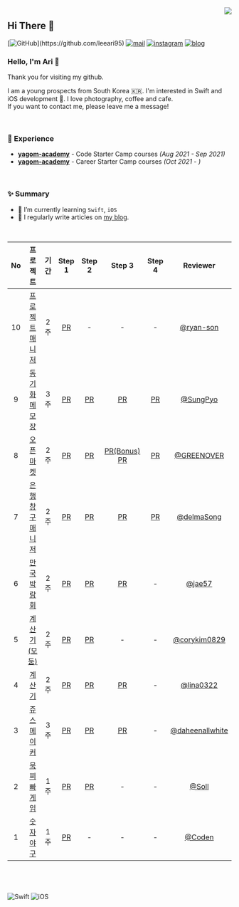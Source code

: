 <img src="https://komarev.com/ghpvc/?username=leeari95&amp;&amp;style=flat-square" align="right">

## Hi There 👋
  [![GitHub](https://img.shields.io/badge/GitHub-%23000000.svg?&amp;style=for-the-badge&amp;logo=GitHub&amp;logoColor=white&amp;)](https://github.com/leeari95) [![mail](https://img.shields.io/badge/mail-%23000000.svg?&amp;style=for-the-badge&amp;logo=iCloud&amp;logoColor=white&amp;color=44BBF8)](mailto:lee_ari95@icloud.com) [![instagram](https://img.shields.io/badge/instagram-%23000000.svg?&amp;style=for-the-badge&amp;logo=instagram&amp;logoColor=white&amp;color=dd2a7b)](https://www.instagram.com/lee_ari95) [![blog](https://img.shields.io/badge/blog-%23000000.svg?&amp;style=for-the-badge&amp;logo=Apple&amp;logoColor=white&amp;color=252A2E)](https://leeari95.tistory.com)
### Hello, I'm Ari 🐥
Thank you for visiting my github.

I am a young prospects from South Korea 🇰🇷. I'm interested in Swift and iOS development . I love photography, coffee and cafe.  
If you want to contact me, please leave me a message!

<br>

### 💫 Experience
- [**yagom-academy**](https://www.yagom-academy.kr/camp/code-starter) - Code Starter Camp courses *(Aug 2021 - Sep 2021)*
- [**yagom-academy**](https://www.yagom-academy.kr/camp/career-starter) - Career Starter Camp courses *(Oct 2021 - )*
<br>

### ✨ Summary

- 🌱 I’m currently learning `Swift`, `iOS`
- 📝 I regularly write articles on [my blog](https://leeari95.tistory.com).

<br>

|No|프로젝트|기간|Step 1|Step 2|Step 3|Step 4|Reviewer|
|:--:|:------:|:---:|:------:|:------:|:------:|:------:|:--------:|
|10|[프로젝트 매니저](https://github.com/leeari95/ios-cloud-notes)|2주|[PR](https://github.com/leeari95/ios-project-manager)|-|-|-|[@ryan-son](https://github.com/ryan-son)
|9|[동기화 메모장](https://github.com/leeari95/ios-cloud-notes)|3주|[PR](https://github.com/yagom-academy/ios-cloud-notes/pull/76)|[PR](https://github.com/yagom-academy/ios-cloud-notes/pull/84)|[PR](https://github.com/yagom-academy/ios-cloud-notes/pull/90)|[PR](https://github.com/yagom-academy/ios-cloud-notes/pull/98)|[@SungPyo](https://github.com/SungPyo)
|8|[오픈 마켓](https://github.com/leeari95/ios-open-market)|2주|[PR](https://github.com/yagom-academy/ios-open-market/pull/82)|[PR](https://github.com/yagom-academy/ios-open-market/pull/93)|[PR(Bonus)](https://github.com/yagom-academy/ios-open-market/pull/98) </br> [PR](https://github.com/yagom-academy/ios-open-market/pull/109)|[PR](https://github.com/yagom-academy/ios-open-market/pull/120)|[@GREENOVER](https://github.com/GREENOVER)
|7|[은행창구매니저](https://github.com/leeari95/ios-bank-manager)|2주|[PR](https://github.com/yagom-academy/ios-bank-manager/pull/101)|[PR](https://github.com/yagom-academy/ios-bank-manager/pull/115)|[PR](https://github.com/yagom-academy/ios-bank-manager/pull/128)|[PR](https://github.com/yagom-academy/ios-bank-manager/pull/138)|[@delmaSong](https://github.com/delmaSong)|
|6|[만국박람회](https://github.com/leeari95/ios-exposition-universelle)|2주|[PR](https://github.com/yagom-academy/ios-exposition-universelle/pull/109)|[PR](https://github.com/yagom-academy/ios-exposition-universelle/pull/118)|[PR](https://github.com/yagom-academy/ios-exposition-universelle/pull/127)|-|[@jae57](https://github.com/jae57)|
|5|[계산기(모둠)](https://github.com/Kim-EunsooSilver/ios-calculator-app/tree/Nicholas_Ari_step2)|2주|[PR](https://github.com/yagom-academy/ios-calculator-app/pull/134)|[PR](https://github.com/yagom-academy/ios-calculator-app/pull/149)|-|-|[@corykim0829](https://github.com/corykim0829)|
|4|[계산기](https://github.com/leeari95/ios-calculator-app/tree/4-leeari95)|2주|[PR](https://github.com/yagom-academy/ios-calculator-app/pull/56)|[PR](https://github.com/yagom-academy/ios-calculator-app/pull/87)|[PR](https://github.com/yagom-academy/ios-calculator-app/pull/112)|-|[@lina0322](https://github.com/lina0322)|
|3|[쥬스 메이커](https://github.com/leeari95/ios-juice-maker/tree/4-leeari95)|3주|[PR](https://github.com/yagom-academy/ios-juice-maker/pull/105)|[PR](https://github.com/yagom-academy/ios-juice-maker/pull/119)|[PR](https://github.com/yagom-academy/ios-juice-maker/pull/135)|-|[@daheenallwhite](https://github.com/daheenallwhite)|
|2|[묵찌빠 게임](https://github.com/leeari95/ios-rock-paper-scissors/tree/4-leeari95)|1주|[PR](https://github.com/yagom-academy/ios-rock-paper-scissors/pull/82)|[PR](https://github.com/yagom-academy/ios-rock-paper-scissors/pull/97)|-|-|[@Soll](https://github.com/soll4u)|
|1|[숫자 야구](https://github.com/leeari95/ios-number-baseball/tree/4-leeari95)|1주|[PR](https://github.com/yagom-academy/ios-number-baseball/pull/49)|-|-|-|[@Coden](https://github.com/ictechgy)|

<br>  

#
  
![Swift](https://img.shields.io/badge/Swift-FA7343?style=flat-square&logo=Swift&logoColor=white) ![iOS](https://img.shields.io/badge/iOS-222222?style=flat-square&logo=Apple&logoColor=white)
